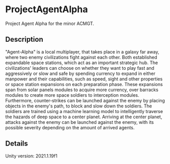 # ProjectAgentAlpha
Project Agent Alpha for the minor ACMGT.

## Description
"Agent-Alpha" is a local multiplayer, that takes place in a galaxy far away, where two enemy civilizations fight against each other.
Both established expandable space stations, which act as an important strategic hub. The civilizations' leaders can choose
on whether they want to play fast and aggressively or slow and safe by spending currency to expand in either manpower and their capabilities, such as speed, sight and other properties or space station expansions on each preparation phase. These expansions span from solar panels modules to acquire more currency, over barracks modules to create more space soldiers to interception modules. Furthermore, counter-strikes can be launched against the enemy by placing objects in the enemy's path, to block and slow down the soldiers. The soldiers are trained using a machine learning model to intelligently traverse the hazards of deep space to a center planet. Arriving at the center planet, attacks against the enemy can be launched against the enemy, with its possible severity depending on the amount of arrived agents.

## Details
Unity version: 2021.1.19f1
